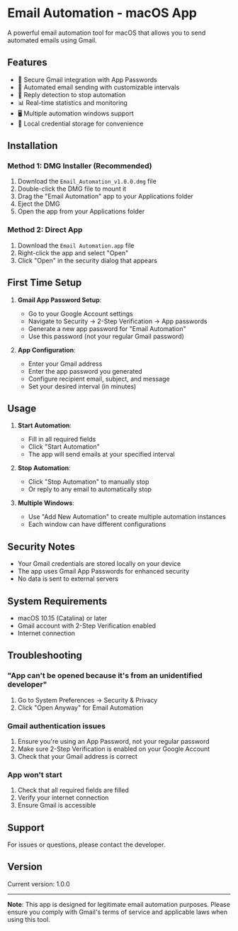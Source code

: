 # Email Automation - macOS App

A powerful email automation tool for macOS that allows you to send automated emails using Gmail.

## Features

- 🔐 Secure Gmail integration with App Passwords
- 📧 Automated email sending with customizable intervals
- 🎯 Reply detection to stop automation
- 📊 Real-time statistics and monitoring
- 🖥️ Multiple automation windows support
- 💾 Local credential storage for convenience

## Installation

### Method 1: DMG Installer (Recommended)

1. Download the `Email_Automation_v1.0.0.dmg` file
2. Double-click the DMG file to mount it
3. Drag the "Email Automation" app to your Applications folder
4. Eject the DMG
5. Open the app from your Applications folder

### Method 2: Direct App

1. Download the `Email Automation.app` file
2. Right-click the app and select "Open"
3. Click "Open" in the security dialog that appears

## First Time Setup

1. **Gmail App Password Setup**:
   - Go to your Google Account settings
   - Navigate to Security → 2-Step Verification → App passwords
   - Generate a new app password for "Email Automation"
   - Use this password (not your regular Gmail password)

2. **App Configuration**:
   - Enter your Gmail address
   - Enter the app password you generated
   - Configure recipient email, subject, and message
   - Set your desired interval (in minutes)

## Usage

1. **Start Automation**:
   - Fill in all required fields
   - Click "Start Automation"
   - The app will send emails at your specified interval

2. **Stop Automation**:
   - Click "Stop Automation" to manually stop
   - Or reply to any email to automatically stop

3. **Multiple Windows**:
   - Use "Add New Automation" to create multiple automation instances
   - Each window can have different configurations

## Security Notes

- Your Gmail credentials are stored locally on your device
- The app uses Gmail App Passwords for enhanced security
- No data is sent to external servers

## System Requirements

- macOS 10.15 (Catalina) or later
- Gmail account with 2-Step Verification enabled
- Internet connection

## Troubleshooting

### "App can't be opened because it's from an unidentified developer"
1. Go to System Preferences → Security & Privacy
2. Click "Open Anyway" for Email Automation

### Gmail authentication issues
1. Ensure you're using an App Password, not your regular password
2. Make sure 2-Step Verification is enabled on your Google Account
3. Check that your Gmail address is correct

### App won't start
1. Check that all required fields are filled
2. Verify your internet connection
3. Ensure Gmail is accessible

## Support

For issues or questions, please contact the developer.

## Version

Current version: 1.0.0

---

**Note**: This app is designed for legitimate email automation purposes. Please ensure you comply with Gmail's terms of service and applicable laws when using this tool.
